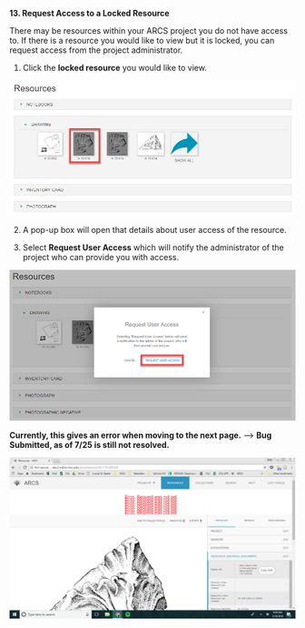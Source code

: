 **13. Request Access to a Locked Resource**

There may be resources within your ARCS project you do not have access to. If there is a resource you would like to view but it is locked, you can request access from the project administrator.

1. Click the **locked resource** you would like to view.

![13.1 Annotated](../images/User%20Tasks%20Annotated/13.1_annotated.png?raw=true)

2. A pop-up box will open that details about user access of the resource.

3. Select **Request User Access** which will notify the administrator of the project who can provide you with access.

![13.2 Annotated](../images/User%20Tasks%20Annotated/13.2_annotated.png?raw=true)

**Currently, this gives an error when moving to the next page.** --> **Bug Submitted, as of 7/25 is still not resolved.**

![12 image.1](../images/User%20Tasks%20Annotated/13_image.png?raw=true)
